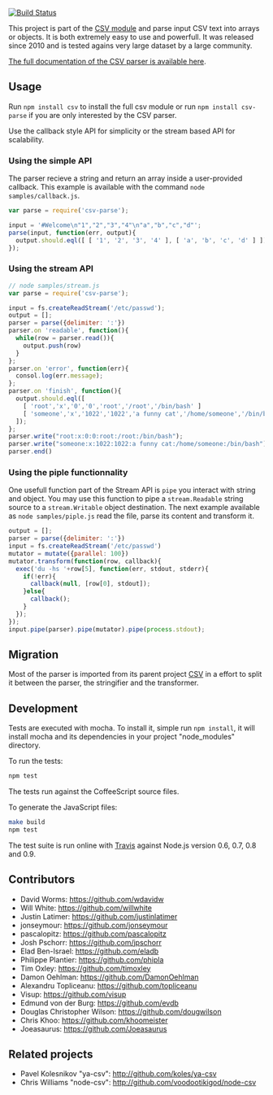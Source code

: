 [![Build Status](https://secure.travis-ci.org/wdavidw/node-csv-parse.png)](http://travis-ci.org/wdavidw/node-csv-parse)

This project is part of the [CSV module](https://github.com/wdavidw/node-csv) and parse input CSV text into 
arrays or objects. It is both extremely easy to use and powerfull. It was released since 2010 and is tested
agains very large dataset by a large community.

[The full documentation of the CSV parser is available here](http://www.adaltas.com/projects/node-csv/).

Usage
-----

Run `npm install csv` to install the full csv module or run `npm install csv-parse` if you are only interested 
by the CSV parser.

Use the callback style API for simplicity or the stream based API for scalability.

### Using the simple API

The parser recieve a string and return an array inside a user-provided callback. This example 
is available with the command `node samples/callback.js`.

```javascript
var parse = require('csv-parse');

input = '#Welcome\n"1","2","3","4"\n"a","b","c","d"';
parse(input, function(err, output){
  output.should.eql([ [ '1', '2', '3', '4' ], [ 'a', 'b', 'c', 'd' ] ]);
});
```

### Using the stream API
    
```javascript
// node samples/stream.js
var parse = require('csv-parse');

input = fs.createReadStream('/etc/passwd');
output = [];
parser = parse({delimiter: ':'})
parser.on 'readable', function(){
  while(row = parser.read()){
    output.push(row)
  }
};
parser.on 'error', function(err){
  consol.log(err.message);
};
parser.on 'finish', function(){
  output.should.eql([
    [ 'root','x','0','0','root','/root','/bin/bash' ]
    [ 'someone','x','1022','1022','a funny cat','/home/someone','/bin/bash' ]
  ]);
};
parser.write("root:x:0:0:root:/root:/bin/bash");
parser.write("someone:x:1022:1022:a funny cat:/home/someone:/bin/bash");
parser.end()
```

### Using the piple functionnality

One usefull function part of the Stream API is `pipe` you interact with string and object. You
may use this function to pipe a `stream.Readable` string source to a `stream.Writable` object 
destination. The next example available as `node samples/piple.js` read the file, parse its content and
transform it.

```javascript
output = [];
parser = parse({delimiter: ':'})
input = fs.createReadStream('/etc/passwd')
mutator = mutate({parallel: 100})
mutator.transform(function(row, callback){
  exec('du -hs '+row[5], function(err, stdout, stderr){
    if(!err){
      callback(null, [row[0], stdout]);
    }else{
      callback();
    }
  });
});
input.pipe(parser).pipe(mutator).pipe(process.stdout);
```

Migration
---------

Most of the parser is imported from its parent project [CSV](https://github.com/wdavidw/node-csv) in a effort to split it
between the parser, the stringifier and the transformer.

Development
-----------

Tests are executed with mocha. To install it, simple run `npm install`, it will install
mocha and its dependencies in your project "node_modules" directory.

To run the tests:
```bash
npm test
```

The tests run against the CoffeeScript source files.

To generate the JavaScript files:
```bash
make build
npm test
```

The test suite is run online with [Travis][travis] against Node.js version 0.6, 0.7, 0.8 and 0.9.

Contributors
------------

*   David Worms: <https://github.com/wdavidw>
*   Will White: <https://github.com/willwhite>
*   Justin Latimer: <https://github.com/justinlatimer>
*   jonseymour: <https://github.com/jonseymour>
*   pascalopitz: <https://github.com/pascalopitz>
*   Josh Pschorr: <https://github.com/jpschorr>
*   Elad Ben-Israel: <https://github.com/eladb>
*   Philippe Plantier: <https://github.com/phipla>
*   Tim Oxley: <https://github.com/timoxley>
*   Damon Oehlman: <https://github.com/DamonOehlman>
*   Alexandru Topliceanu: <https://github.com/topliceanu>
*   Visup: <https://github.com/visup>
*   Edmund von der Burg: <https://github.com/evdb>
*   Douglas Christopher Wilson: <https://github.com/dougwilson>
*   Chris Khoo: <https://github.com/khoomeister>
*   Joeasaurus: <https://github.com/Joeasaurus>

Related projects
----------------

*   Pavel Kolesnikov "ya-csv": <http://github.com/koles/ya-csv>
*   Chris Williams "node-csv": <http://github.com/voodootikigod/node-csv>

[travis]: https://travis-ci.org/#!/wdavidw/node-csv

